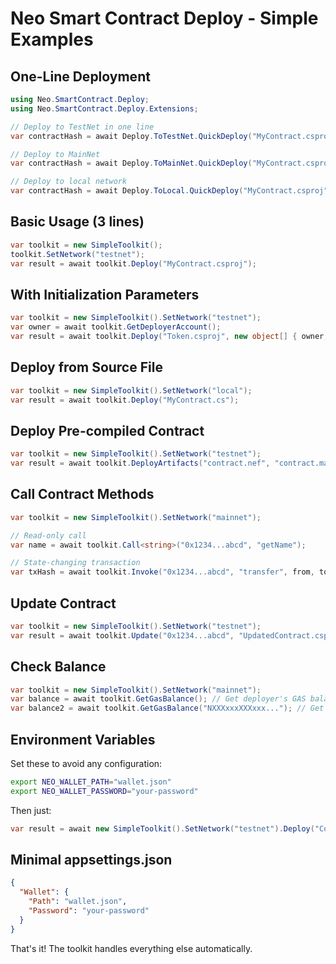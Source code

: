 # Neo Smart Contract Deploy - Simple Examples

## One-Line Deployment

```csharp
using Neo.SmartContract.Deploy;
using Neo.SmartContract.Deploy.Extensions;

// Deploy to TestNet in one line
var contractHash = await Deploy.ToTestNet.QuickDeploy("MyContract.csproj");

// Deploy to MainNet
var contractHash = await Deploy.ToMainNet.QuickDeploy("MyContract.csproj");

// Deploy to local network
var contractHash = await Deploy.ToLocal.QuickDeploy("MyContract.csproj");
```

## Basic Usage (3 lines)

```csharp
var toolkit = new SimpleToolkit();
toolkit.SetNetwork("testnet");
var result = await toolkit.Deploy("MyContract.csproj");
```

## With Initialization Parameters

```csharp
var toolkit = new SimpleToolkit().SetNetwork("testnet");
var owner = await toolkit.GetDeployerAccount();
var result = await toolkit.Deploy("Token.csproj", new object[] { owner, 1000000 });
```

## Deploy from Source File

```csharp
var toolkit = new SimpleToolkit().SetNetwork("local");
var result = await toolkit.Deploy("MyContract.cs");
```

## Deploy Pre-compiled Contract

```csharp
var toolkit = new SimpleToolkit().SetNetwork("testnet");
var result = await toolkit.DeployArtifacts("contract.nef", "contract.manifest.json");
```

## Call Contract Methods

```csharp
var toolkit = new SimpleToolkit().SetNetwork("mainnet");

// Read-only call
var name = await toolkit.Call<string>("0x1234...abcd", "getName");

// State-changing transaction
var txHash = await toolkit.Invoke("0x1234...abcd", "transfer", from, to, amount);
```

## Update Contract

```csharp
var toolkit = new SimpleToolkit().SetNetwork("testnet");
var result = await toolkit.Update("0x1234...abcd", "UpdatedContract.csproj");
```

## Check Balance

```csharp
var toolkit = new SimpleToolkit().SetNetwork("mainnet");
var balance = await toolkit.GetGasBalance(); // Get deployer's GAS balance
var balance2 = await toolkit.GetGasBalance("NXXXxxxXXXxxx..."); // Get specific address balance
```

## Environment Variables

Set these to avoid any configuration:

```bash
export NEO_WALLET_PATH="wallet.json"
export NEO_WALLET_PASSWORD="your-password"
```

Then just:

```csharp
var result = await new SimpleToolkit().SetNetwork("testnet").Deploy("Contract.csproj");
```

## Minimal appsettings.json

```json
{
  "Wallet": {
    "Path": "wallet.json",
    "Password": "your-password"
  }
}
```

That's it! The toolkit handles everything else automatically.